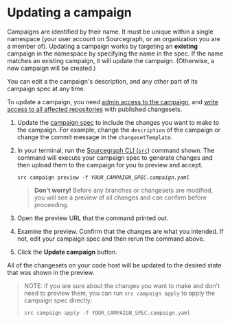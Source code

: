 # Updating a campaign

Campaigns are identified by their name. It must be unique within a single namespace (your user account on Sourcegraph, or an organization you are a member of).
Updating a campaign works by targeting an **existing** campaign in the namespace by specifying the name in the spec. If the name matches an existing campaign, it will update the campaign. (Otherwise, a new campaign will be created.)

You can edit a the campaign's description, and any other part of its campaign spec at any time.

To update a campaign, you need [admin access to the campaign](../explanations/permissions_in_campaigns.md#campaign-access-for-each-permission-level), and [write access to all affected repositories](../explanations/permissions_in_campaigns.md#repository-permissions-for-campaigns) with published changesets.

1. Update the [campaign spec](../explanations/introduction_to_campaigns.md#concepts) to include the changes you want to make to the campaign. For example, change the `description` of the campaign or change the commit message in the `changesetTemplate`.
1. In your terminal, run the [Sourcegraph CLI (`src`)](https://github.com/sourcegraph/src-cli) command shown. The command will execute your campaign spec to generate changes and then upload them to the campaign for you to preview and accept.

    <pre><code>src campaign preview -f <em>YOUR_CAMPAIGN_SPEC.campaign.yaml</em></code></pre>

    > **Don't worry!** Before any branches or changesets are modified, you will see a preview of all changes and can confirm before proceeding.

1. Open the preview URL that the command printed out.
1. Examine the preview. Confirm that the changes are what you intended. If not, edit your campaign spec and then rerun the command above.
1. Click the **Update campaign** button.

All of the changesets on your code host will be updated to the desired state that was shown in the preview.

> NOTE: If you are sure about the changes you want to make and don't need to preview them, you can run `src campaign apply` to apply the campaign spec directly:
> <pre><code>src campaign <em>apply</em> -f YOUR_CAMPAIGN_SPEC.campaign.yaml</code></pre>
